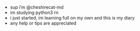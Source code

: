 - sup i’m @cheshirecat-md
- im studying python3 rn
- i just started, im learning full on my own and this is my diary
- any help or tips are appreciated



